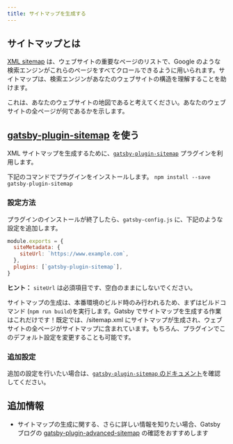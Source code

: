 ```yaml
---
title: サイトマップを生成する
---
```


## サイトマップとは

[XML sitemap](https://support.google.com/webmasters/answer/156184?hl=ja) は、ウェブサイトの重要なページのリストで、Google のような検索エンジンがこれらのページをすべてクロールできるように用いられます。サイトマップは、検索エンジンがあなたのウェブサイトの構造を理解することを助けます。

これは、あなたのウェブサイトの地図であると考えてください。あなたのウェブサイトの全ページが何であるかを示します。

## [gatsby-plugin-sitemap](/packages/gatsby-plugin-sitemap/) を使う

XML サイトマップを生成するために、[`gatsby-plugin-sitemap`](/packages/gatsby-plugin-sitemap/) プラグインを利用します。

下記のコマンドでプラグインをインストールします。
`npm install --save gatsby-plugin-sitemap`

### 設定方法

プラグインのインストールが終了したら、`gatsby-config.js` に、下記のような設定を追加します。

```javascript:title=gatsby-config.js
module.exports = {
  siteMetadata: {
    siteUrl: `https://www.example.com`,
  },
  plugins: [`gatsby-plugin-sitemap`],
}
```

**ヒント：** `siteUrl` は必須項目です、空白のままにしないでください。

サイトマップの生成は、本番環境のビルド時のみ行われるため、まずはビルドコマンド (`npm run build`)を実行します。Gatsby でサイトマップを生成する作業はこれだけです！既定では、/sitemap.xml にサイトマップが生成され、ウェブサイトの全ページがサイトマップに含まれています。もちろん、プラグインでこのデフォルト設定を変更することも可能です。

### 追加設定

追加の設定を行いたい場合は、[`gatsby-plugin-sitemap` のドキュメント](/packages/gatsby-plugin-sitemap)を確認してください。

## 追加情報

- サイトマップの生成に関する、さらに詳しい情報を知りたい場合、Gatsby ブログの [gatsby-plugin-advanced-sitemap](/blog/2019-05-07-advanced-sitemap-plugin-for-seo/) の確認をおすすめします
